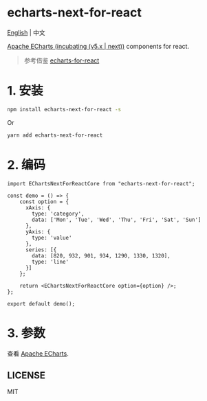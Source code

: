 # echarts-next-for-react

[English](https://github.com/BigFaceMaster/echarts-next-for-react/blob/master/README.md) | 中文

[Apache ECharts (incubating (v5.x | next))](https://github.com/apache/incubator-echarts) components for react.

> 参考借鉴 [echarts-for-react](https://github.com/hustcc/echarts-for-react)

# 1. 安装
```sh
npm install echarts-next-for-react -s
```
Or
```sh
yarn add echarts-next-for-react
```

# 2. 编码

```tsx
import EChartsNextForReactCore from "echarts-next-for-react";

const demo = () => {
    const option = {
      xAxis: {
        type: 'category',
        data: ['Mon', 'Tue', 'Wed', 'Thu', 'Fri', 'Sat', 'Sun']
      },
      yAxis: {
        type: 'value'
      },
      series: [{
        data: [820, 932, 901, 934, 1290, 1330, 1320],
        type: 'line'
      }]
    };
    
    return <EChartsNextForReactCore option={option} />;
};

export default demo();
```

# 3. 参数

查看 [Apache ECharts](https://echarts.apache.org/en/index.html).

## LICENSE

MIT
